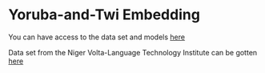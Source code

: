 # Yoruba-and-Twi Embedding


You can have access to the data set and models <a href="https://drive.google.com/drive/folders/1jkwLBkxJhnfVvf1yd7PyZw0nY8aNYaNN?usp=sharing">here</a>

Data set from the Niger Volta-Language Technology Institute can be gotten<a href="https://github.com/Niger-Volta-LTI/yoruba-text"> here  </a>
